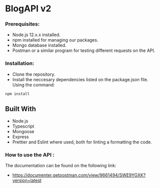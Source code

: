 # BlogAPI v2

### Prerequisites: 
- Node.js 12.x.x installed. 
- npm installed for managing our packages. 
- Mongo database installed. 
- Postman or a similar program for testing different requests on the API.

### Installation: 
- Clone the repository.
- Install the neccesary dependencies listed on the package.json file.  Using the command:

```
npm install
```
## Built With

- Node.js
- Typescript
- Mongoose
- Express
- Prettier and Eslint where used, both for linting a formatting the code. 

### How to use the API :
The documentation can be found on the following link: 
- https://documenter.getpostman.com/view/9661494/SWE9YGXK?version=latest
 
